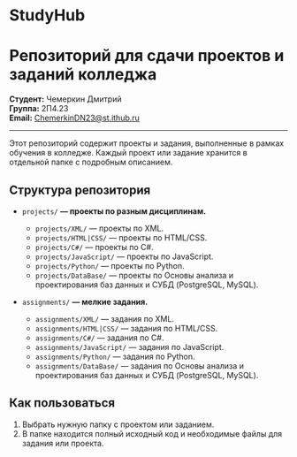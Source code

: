 # StudyHub

# Репозиторий для сдачи проектов и заданий колледжа

**Студент:** Чемеркин Дмитрий  
**Группа:** 2П4.23  
**Email:** ChemerkinDN23@st.ithub.ru

---


Этот репозиторий содержит проекты и задания, выполненные в рамках обучения в колледже. Каждый проект или задание хранится в отдельной папке с подробным описанием.


## Структура репозитория

- `projects/` **— проекты по разным дисциплинам.**
  - `projects/XML/` — проекты по XML.
  - `projects/HTML|CSS/` — проекты по HTML/CSS.
  - `projects/C#/` — проекты по C#.
  - `projects/JavaScript/` — проекты по JavaScript.
  - `projects/Python/` — проекты по Python.
  - `projects/DataBase/` — проекты по Основы анализа и проектирования баз данных и СУБД (PostgreSQL, MySQL).
  
- `assignments/` **— мелкие задания.**
  - `assignments/XML/` — задания по XML.
  - `assignments/HTML|CSS/` — задания по HTML/CSS.
  - `assignments/C#/` — задания по C#.
  - `assignments/JavaScript/` — задания по JavaScript.
  - `assignments/Python/` — задания по Python.
  - `assignments/DataBase/` — задания по Основы анализа и проектирования баз данных и СУБД (PostgreSQL, MySQL).

## Как пользоваться

1. Выбрать нужную папку с проектом или заданием.
2. В папке находится полный исходный код и необходимые файлы для задания или проекта.
